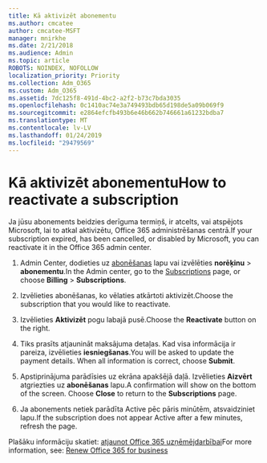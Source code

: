 ```yaml
---
title: Kā aktivizēt abonementu
ms.author: cmcatee
author: cmcatee-MSFT
manager: mnirkhe
ms.date: 2/21/2018
ms.audience: Admin
ms.topic: article
ROBOTS: NOINDEX, NOFOLLOW
localization_priority: Priority
ms.collection: Adm_O365
ms.custom: Adm_O365
ms.assetid: 7dc125f8-491d-4bc2-a2f2-b73c7bda3035
ms.openlocfilehash: 0c1410ac74e3a749493bdb65d198de5a09b069f9
ms.sourcegitcommit: e2864efcfb493b6e46b662b746661a61232bdba7
ms.translationtype: MT
ms.contentlocale: lv-LV
ms.lasthandoff: 01/24/2019
ms.locfileid: "29479569"
---
```

# <a name="how-to-reactivate-a-subscription"></a><span data-ttu-id="a45a7-102">Kā aktivizēt abonementu</span><span class="sxs-lookup"><span data-stu-id="a45a7-102">How to reactivate a subscription</span></span>

<span data-ttu-id="a45a7-103">Ja jūsu abonements beidzies derīguma termiņš, ir atcelts, vai atspējots Microsoft, lai to atkal aktivizētu, Office 365 administrēšanas centrā.</span><span class="sxs-lookup"><span data-stu-id="a45a7-103">If your subscription expired, has been cancelled, or disabled by Microsoft, you can reactivate it in the Office 365 admin center.</span></span>
  
1. <span data-ttu-id="a45a7-104">Admin Center, dodieties uz [abonēšanas](https://go.microsoft.com/fwlink/p/?linkid=842054) lapu vai izvēlēties **norēķinu** \> **abonementu**.</span><span class="sxs-lookup"><span data-stu-id="a45a7-104">In the Admin center, go to the [Subscriptions](https://go.microsoft.com/fwlink/p/?linkid=842054) page, or choose **Billing** \> **Subscriptions**.</span></span>
    
2. <span data-ttu-id="a45a7-105">Izvēlieties abonēšanas, ko vēlaties atkārtoti aktivizēt.</span><span class="sxs-lookup"><span data-stu-id="a45a7-105">Choose the subscription that you would like to reactivate.</span></span>
    
3. <span data-ttu-id="a45a7-106">Izvēlieties **Aktivizēt** pogu labajā pusē.</span><span class="sxs-lookup"><span data-stu-id="a45a7-106">Choose the **Reactivate** button on the right.</span></span> 
    
4. <span data-ttu-id="a45a7-p101">Tiks prasīts atjaunināt maksājuma detaļas. Kad visa informācija ir pareiza, izvēlieties **iesniegšanas**.</span><span class="sxs-lookup"><span data-stu-id="a45a7-p101">You will be asked to update the payment details. When all information is correct, choose **Submit**.</span></span>
    
5. <span data-ttu-id="a45a7-p102">Apstiprinājuma parādīsies uz ekrāna apakšējā daļā. Izvēlieties **Aizvērt** atgriezties uz **abonēšanas** lapu.</span><span class="sxs-lookup"><span data-stu-id="a45a7-p102">A confirmation will show on the bottom of the screen. Choose **Close** to return to the **Subscriptions** page.</span></span> 
    
6. <span data-ttu-id="a45a7-111">Ja abonements netiek parādīta Active pēc pāris minūtēm, atsvaidziniet lapu.</span><span class="sxs-lookup"><span data-stu-id="a45a7-111">If the subscription does not appear Active after a few minutes, refresh the page.</span></span>
    
<span data-ttu-id="a45a7-112">Plašāku informāciju skatiet: [atjaunot Office 365 uzņēmējdarbībai](https://support.office.com/article/8d83b530-f4ca-47f6-a666-e5791cbacc7e)</span><span class="sxs-lookup"><span data-stu-id="a45a7-112">For more information, see: [Renew Office 365 for business](https://support.office.com/article/8d83b530-f4ca-47f6-a666-e5791cbacc7e)</span></span>
  

